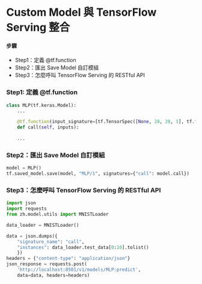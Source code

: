 # Custom Model 與 TensorFlow Serving 整合

#### 步驟

- Step1：定義 @tf.function
- Step2：匯出 Save Model 自訂模組
- Step3：怎麼呼叫 TensorFlow Serving 的 RESTful API

### Step1: 定義 @tf.function

```python
class MLP(tf.keras.Model):
    ...

    @tf.function(input_signature=[tf.TensorSpec([None, 28, 28, 1], tf.float32)])
    def call(self, inputs):
    
    ...
```

### Step2：匯出 Save Model 自訂模組

```python
model = MLP()
tf.saved_model.save(model, "MLP/1", signatures={"call": model.call})
```

### Step3：怎麼呼叫 TensorFlow Serving 的 RESTful API

```python
import json
import requests
from zh.model.utils import MNISTLoader

data_loader = MNISTLoader()

data = json.dumps({
    "signature_name": "call",
    "instances": data_loader.test_data[0:10].tolist()
    })
headers = {"content-type": "application/json"}
json_response = requests.post(
    'http://localhost:8501/v1/models/MLP:predict',
    data=data, headers=headers)
```

<!-- Keras Sequential 模式模型的部署 -->
<!-- https://tf.wiki/zh_hant/deployment/serving.html -->
